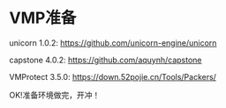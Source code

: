 # VMP准备 

unicorn 1.0.2: https://github.com/unicorn-engine/unicorn 

capstone 4.0.2: https://github.com/aquynh/capstone 

VMProtect 3.5.0: https://down.52pojie.cn/Tools/Packers/ 

OK!准备环境做完，开冲！
